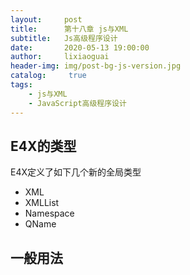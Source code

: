 ```yaml
---
layout:     post
title:      第十八章 js与XML
subtitle:   Js高级程序设计
date:       2020-05-13 19:00:00
author:     lixiaoguai
header-img: img/post-bg-js-version.jpg
catalog: 	 true
tags:
    - js与XML
    - JavaScript高级程序设计
---
```

## E4X的类型 ##
E4X定义了如下几个新的全局类型
- XML
- XMLList
- Namespace
- QName
## 一般用法 ##
